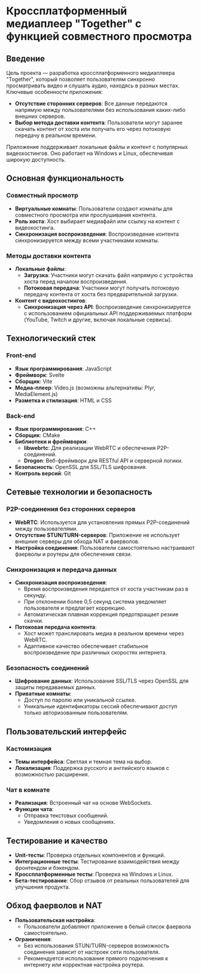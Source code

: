 # Кроссплатформенный медиаплеер "Together" с функцией cовместного просмотра

## Введение

Цель проекта — разработка кроссплатформенного медиаплеера "Together", который позволяет пользователям синхронно просматривать видео и слушать аудио, находясь в разных местах. Ключевые особенности приложения:

- **Отсутствие сторонних серверов**: Все данные передаются напрямую между пользователями без использования каких-либо внешних серверов.
- **Выбор метода доставки контента**: Пользователи могут заранее скачать контент от хоста или получать его через потоковую передачу в реальном времени.

Приложение поддерживает локальные файлы и контент с популярных видеохостингов. Оно работает на Windows и Linux, обеспечивая широкую доступность.

## Основная функциональность

### Совместный просмотр

- **Виртуальные комнаты**: Пользователи создают комнаты для совместного просмотра или прослушивания контента.
- **Роль хоста**: Хост выбирает медиафайл или ссылку на контент с видеохостинга.
- **Синхронизация воспроизведения**: Воспроизведение контента синхронизируется между всеми участниками комнаты.

### Методы доставки контента

- **Локальные файлы**:
  - **Загрузка**: Участники могут скачать файл напрямую с устройства хоста перед началом воспроизведения.
  - **Потоковая передача**: Участники могут получать потоковую передачу контента от хоста без предварительной загрузки.
- **Контент с видеохостингов**:
  - **Синхронизация через API**: Воспроизведение синхронизируется с использованием официальных API поддерживаемых платформ (YouTube, Twitch и другие, включая локальные сервисы).

## Технологический стек

### Front-end

- **Язык программирования**: JavaScript
- **Фреймворк**: Svelte
- **Сборщик**: Vite
- **Медиа-плеер**: Video.js (возможны альтернативы: Plyr, MediaElement.js)
- **Разметка и стилизация**: HTML и CSS

### Back-end

- **Язык программирования**: C++
- **Сборщик**: CMake
- **Библиотеки и фреймворки**:
  - **libwebrtc**: Для реализации WebRTC и обеспечения P2P-соединений.
  - **Drogon**: Веб-фреймворк для RESTful API и серверной логики.
- **Безопасность**: OpenSSL для SSL/TLS шифрования.
- **Контроль версий**: Git

## Сетевые технологии и безопасность

### P2P-соединения без сторонних серверов

- **WebRTC**: Используется для установления прямых P2P-соединений между пользователями.
- **Отсутствие STUN/TURN-серверов**: Приложение не использует внешние серверы для обхода NAT и фаерволов.
- **Настройка соединения**: Пользователи самостоятельно настраивают фаерволы и роутеры для обеспечения связи.

### Синхронизация и передача данных

- **Синхронизация воспроизведения**:
  - Время воспроизведения передается от хоста участникам раз в секунду.
  - При отклонении более 0,5 секунд система уведомляет пользователя и предлагает коррекцию.
  - Автоматическая плавная коррекция предотвращает резкие скачки.
- **Потоковая передача контента**:
  - Хост может транслировать медиа в реальном времени через WebRTC.
  - Адаптивное качество обеспечивает стабильное воспроизведение при различных скоростях интернета.

### Безопасность соединений

- **Шифрование данных**: Использование SSL/TLS через OpenSSL для защиты передаваемых данных.
- **Приватные комнаты**:
  - Доступ по паролю или уникальной ссылке.
  - Уникальные идентификаторы сессий обеспечивают доступ только авторизованным пользователям.

## Пользовательский интерфейс

### Кастомизация

- **Темы интерфейса**: Светлая и темная тема на выбор.
- **Локализация**: Поддержка русского и английского языков с возможностью расширения.

### Чат в комнате

- **Реализация**: Встроенный чат на основе WebSockets.
- **Функции чата**:
  - Отправка текстовых сообщений.
  - Уведомления о новых сообщениях.

## Тестирование и качество

- **Unit-тесты**: Проверка отдельных компонентов и функций.
- **Интеграционные тесты**: Тестирование взаимодействия между фронтендом и бэкендом.
- **Кроссплатформенные тесты**: Проверка на Windows и Linux.
- **Бета-тестирование**: Сбор отзывов от реальных пользователей для улучшения продукта.

## Обход фаерволов и NAT

- **Пользовательская настройка**:
  - Пользователи добавляют приложение в белый список фаервола самостоятельно.
- **Ограничения**:
  - Без использования STUN/TURN-серверов возможность соединения зависит от настроек сети пользователя.
  - Рекомендуется использование прямого подключения к интернету или корректная настройка роутера.

